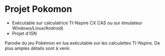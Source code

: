 # Projet Pokomon

- Exécutable sur calculatrice TI-Nspire CX CAS ou sur émulateur Windows/Linux/Android)
- Projet d'ISN

Parodie du jeu Pokémon en lua exécutable sur les calculettes TI-Nspire.
De plus amples détails sont à venir.
